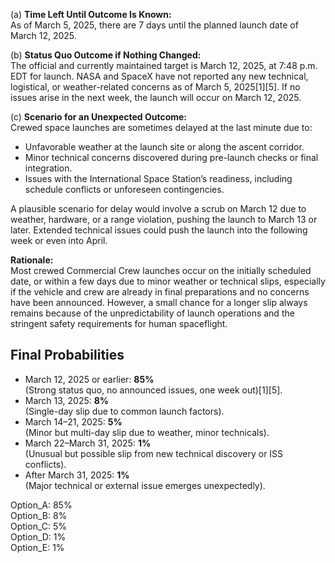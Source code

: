 (a) **Time Left Until Outcome Is Known:**  
As of March 5, 2025, there are 7 days until the planned launch date of March 12, 2025.

(b) **Status Quo Outcome if Nothing Changed:**  
The official and currently maintained target is March 12, 2025, at 7:48 p.m. EDT for launch. NASA and SpaceX have not reported any new technical, logistical, or weather-related concerns as of March 5, 2025[1][5]. If no issues arise in the next week, the launch will occur on March 12, 2025.

(c) **Scenario for an Unexpected Outcome:**  
Crewed space launches are sometimes delayed at the last minute due to:

- Unfavorable weather at the launch site or along the ascent corridor.
- Minor technical concerns discovered during pre-launch checks or final integration.
- Issues with the International Space Station’s readiness, including schedule conflicts or unforeseen contingencies.

A plausible scenario for delay would involve a scrub on March 12 due to weather, hardware, or a range violation, pushing the launch to March 13 or later. Extended technical issues could push the launch into the following week or even into April.

**Rationale:**  
Most crewed Commercial Crew launches occur on the initially scheduled date, or within a few days due to minor weather or technical slips, especially if the vehicle and crew are already in final preparations and no concerns have been announced. However, a small chance for a longer slip always remains because of the unpredictability of launch operations and the stringent safety requirements for human spaceflight.

## Final Probabilities

- March 12, 2025 or earlier: **85%**  
  (Strong status quo, no announced issues, one week out)[1][5].
- March 13, 2025: **8%**  
  (Single-day slip due to common launch factors).
- March 14–21, 2025: **5%**  
  (Minor but multi-day slip due to weather, minor technicals).
- March 22–March 31, 2025: **1%**  
  (Unusual but possible slip from new technical discovery or ISS conflicts).
- After March 31, 2025: **1%**  
  (Major technical or external issue emerges unexpectedly).

Option_A: 85%  
Option_B: 8%  
Option_C: 5%  
Option_D: 1%  
Option_E: 1%